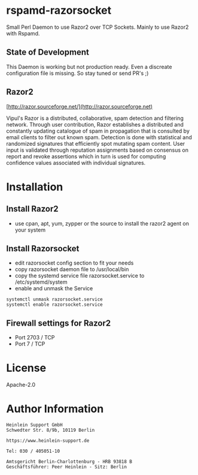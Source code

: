 # rspamd-razorsocket

Small Perl Daemon to use Razor2 over TCP Sockets. Mainly to use Razor2 with Rspamd.

## State of Development

This Daemon is working but not production ready. Even a discreate configuration file is missing. So stay tuned or send PR's ;)

## Razor2

[http://razor.sourceforge.net/](http://razor.sourceforge.net)

Vipul's Razor is a distributed, collaborative, spam detection and filtering network. Through user contribution, Razor establishes a distributed and constantly updating catalogue of spam in propagation that is consulted by email clients to filter out known spam. Detection is done with statistical and randomized signatures that efficiently spot mutating spam content. User input is validated through reputation assignments based on consensus on report and revoke assertions which in turn is used for computing confidence values associated with individual signatures.

# Installation

## Install Razor2

-   use cpan, apt, yum, zypper or the source to install the razor2 agent on your system

## Install Razorsocket

-   edit razorsocket config section to fit your needs
-   copy razorsocket daemon file to /usr/local/bin
-   copy the systemd service file razorsocket.service to /etc/systemd/system
-   enable and unmask the Service
~~~
systemctl unmask razorsocket.service
systemctl enable razorsocket.service
~~~

## Firewall settings for Razor2

-   Port 2703 / TCP
-   Port 7 / TCP

# License

Apache-2.0

# Author Information

~~~
Heinlein Support GmbH
Schwedter Str. 8/9b, 10119 Berlin

https://www.heinlein-support.de

Tel: 030 / 405051-10

Amtsgericht Berlin-Charlottenburg - HRB 93818 B
Geschäftsführer: Peer Heinlein - Sitz: Berlin
~~~
